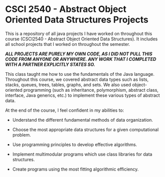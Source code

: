 # CSCI 2540 - Abstract Object Oriented Data Structures Projects

This is a repository of all java projects I have worked on throughout this course (CSCI2540 - Abstract Object Oriented Data Structures). It includes all school projects that I worked on throughout the semester.

***ALL PROJECTS ARE PURELY MY OWN CODE, AS I DID NOT PULL THIS CODE FROM ANYONE OR ANYWHERE. ANY WORK THAT I COMPLETED WITH A PARTNER EXPLICITLY STATES SO.***

This class taught me how to use the fundamentals of the Java language. Throughout this course, we covered abstract data types such as lists, stacks, queues, trees, tables, graphs, and sets. We also used object-oriented programming (such as inheritance, polymorphism, abstract class, interface, Java generics, etc.) to implement these various types of abstract data.

At the end of the course, I feel confident in my abilities to:

* Understand the different fundamental methods of data organization.

* Choose the most appropriate data structures for a given computational problem.

* Use programming principles to develop effective algorithms.

* Implement multimodular programs which use class libraries for data structures.

* Create programs using the most fitting algorithmic efficiency.
